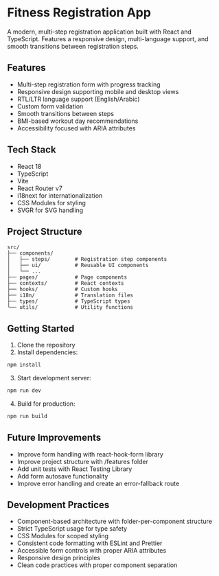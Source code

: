 # Fitness Registration App

A modern, multi-step registration application built with React and TypeScript. Features a responsive design, multi-language support, and smooth transitions between registration steps.

## Features

- Multi-step registration form with progress tracking
- Responsive design supporting mobile and desktop views
- RTL/LTR language support (English/Arabic)
- Custom form validation
- Smooth transitions between steps
- BMI-based workout day recommendations
- Accessibility focused with ARIA attributes

## Tech Stack

- React 18
- TypeScript
- Vite
- React Router v7
- i18next for internationalization
- CSS Modules for styling
- SVGR for SVG handling

## Project Structure

```
src/
├── components/
│   ├── steps/        # Registration step components
│   ├── ui/           # Reusable UI components
│   └── ...
├── pages/            # Page components
├── contexts/         # React contexts
├── hooks/            # Custom hooks
├── i18n/             # Translation files
├── types/            # TypeScript types
└── utils/            # Utility functions
```

## Getting Started

1. Clone the repository
2. Install dependencies:

```bash
npm install
```

3. Start development server:

```bash
npm run dev
```

4. Build for production:

```bash
npm run build
```

## Future Improvements

- Improve form handling with react-hook-form library
- Improve project structure with /features folder
- Add unit tests with React Testing Library
- Add form autosave functionality
- Improve error handling and create an error-fallback route

## Development Practices

- Component-based architecture with folder-per-component structure
- Strict TypeScript usage for type safety
- CSS Modules for scoped styling
- Consistent code formatting with ESLint and Prettier
- Accessible form controls with proper ARIA attributes
- Responsive design principles
- Clean code practices with proper component separation

